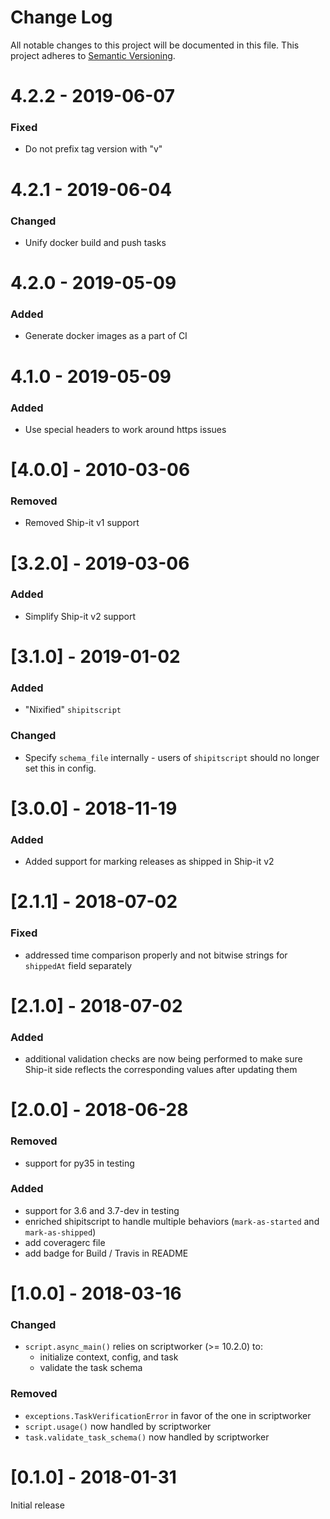 # Change Log
All notable changes to this project will be documented in this file.
This project adheres to [Semantic Versioning](http://semver.org/).

# 4.2.2 - 2019-06-07
### Fixed
- Do not prefix tag version with "v"

# 4.2.1 - 2019-06-04
### Changed
- Unify docker build and push tasks

# 4.2.0 - 2019-05-09
### Added
- Generate docker images as a part of CI

# 4.1.0 - 2019-05-09
### Added
- Use special headers to work around https issues

# [4.0.0] - 2010-03-06
### Removed
- Removed Ship-it v1 support

# [3.2.0] - 2019-03-06
### Added
- Simplify Ship-it v2 support

# [3.1.0] - 2019-01-02
### Added
- "Nixified" `shipitscript`

### Changed
- Specify `schema_file` internally - users of `shipitscript` should no longer set this in config.

# [3.0.0] - 2018-11-19
### Added
- Added support for marking releases as shipped in Ship-it v2

# [2.1.1] - 2018-07-02
### Fixed
- addressed time comparison properly and not bitwise strings for `shippedAt` field separately

# [2.1.0] - 2018-07-02
### Added
- additional validation checks are now being performed to make sure Ship-it side reflects the corresponding values after updating them

# [2.0.0] - 2018-06-28
### Removed
- support for py35 in testing

### Added
- support for 3.6 and 3.7-dev in testing
- enriched shipitscript to handle multiple behaviors (`mark-as-started` and `mark-as-shipped`)
- add coveragerc file
- add badge for Build / Travis in README

# [1.0.0] - 2018-03-16
### Changed
- `script.async_main()` relies on scriptworker (>= 10.2.0) to:
  - initialize context, config, and task
  - validate the task schema

### Removed
- `exceptions.TaskVerificationError` in favor of the one in scriptworker
- `script.usage()` now handled by scriptworker
- `task.validate_task_schema()` now handled by scriptworker


# [0.1.0] - 2018-01-31
Initial release
